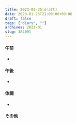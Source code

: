 ```yaml
---
title: 2023-01-25[draft]
date: 2023-01-25T21:00:00+09:00
draft: false
tags: ["diary", ""]
archives: 2023-01
slug: 384091
---
```

#### 午前
- 
#### 午後
- 
#### 体調
- 
#### その他